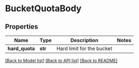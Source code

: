 # BucketQuotaBody

## Properties
Name | Type | Description | Notes
------------ | ------------- | ------------- | -------------
**hard_quota** | **str** | Hard limit for the bucket | 

[[Back to Model list]](../README.md#documentation-for-models) [[Back to API list]](../README.md#documentation-for-api-endpoints) [[Back to README]](../README.md)

